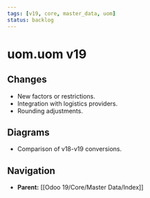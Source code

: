 ```yaml
---
tags: [v19, core, master_data, uom]
status: backlog
---
```

# uom.uom v19

## Changes
- New factors or restrictions.
- Integration with logistics providers.
- Rounding adjustments.

## Diagrams
- Comparison of v18-v19 conversions.






## Navigation
- **Parent:** [[Odoo 19/Core/Master Data/Index]]

